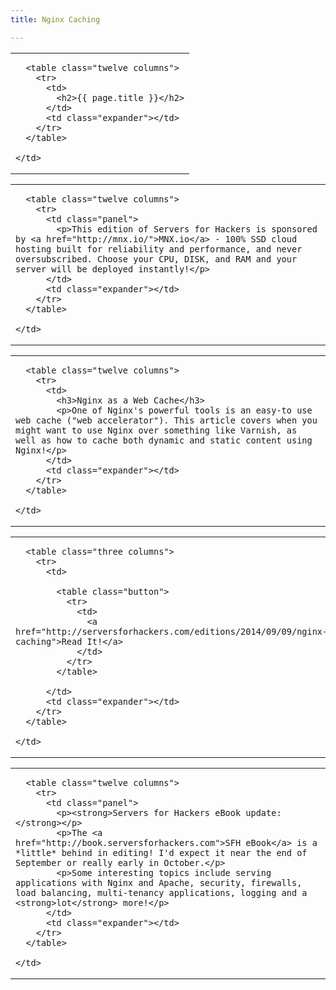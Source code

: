 ```yaml
---
title: Nginx Caching

---
```



<table class="row">
  <tr>
    <td class="wrapper last">

      <table class="twelve columns">
        <tr>
          <td>
            <h2>{{ page.title }}</h2>
          </td>
          <td class="expander"></td>
        </tr>
      </table>

    </td>
  </tr>
</table>

<table class="row callout">
  <tr>
    <td class="wrapper last">

      <table class="twelve columns">
        <tr>
          <td class="panel">
            <p>This edition of Servers for Hackers is sponsored by <a href="http://mnx.io/">MNX.io</a> - 100% SSD cloud hosting built for reliability and performance, and never oversubscribed. Choose your CPU, DISK, and RAM and your server will be deployed instantly!</p>
          </td>
          <td class="expander"></td>
        </tr>
      </table>

    </td>
  </tr>
</table>

<table class="row">
  <tr>
    <td class="wrapper last">

      <table class="twelve columns">
        <tr>
          <td>
            <h3>Nginx as a Web Cache</h3>
            <p>One of Nginx's powerful tools is an easy-to use web cache ("web accelerator"). This article covers when you might want to use Nginx over something like Varnish, as well as how to cache both dynamic and static content using Nginx!</p>
          </td>
          <td class="expander"></td>
        </tr>
      </table>

    </td>
  </tr>
</table>

<table class="row">
  <tr>
    <td class="wrapper last">

      <table class="three columns">
        <tr>
          <td>

            <table class="button">
              <tr>
                <td>
                  <a href="http://serversforhackers.com/editions/2014/09/09/nginx-caching">Read It!</a>
                </td>
              </tr>
            </table>

          </td>
          <td class="expander"></td>
        </tr>
      </table>

    </td>
  </tr>
</table>

<table class="row">
  <tr>
    <td class="wrapper last">

      <table class="twelve columns">
        <tr>
          <td class="panel">
            <p><strong>Servers for Hackers eBook update:</strong></p>
            <p>The <a href="http://book.serversforhackers.com">SFH eBook</a> is a *little* behind in editing! I'd expect it near the end of September or really early in October.</p>
            <p>Some interesting topics include serving applications with Nginx and Apache, security, firewalls, load balancing, multi-tenancy applications, logging and a <strong>lot</strong> more!</p>
          </td>
          <td class="expander"></td>
        </tr>
      </table>

    </td>
  </tr>
</table>
